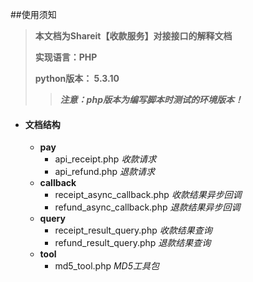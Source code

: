 ##使用须知

> **本文档为Shareit【收款服务】对接接口的解释文档**
>
> **实现语言：PHP**
>
> **python版本： 5.3.10**
>
> >***注意：php版本为编写脚本时测试的环境版本！***




- #### 文档结构

  - **pay**  			
    - api_receipt.php		*收款请求*
    - api_refund.php		*退款请求*
  - **callback**
    - receipt_async_callback.php		*收款结果异步回调*
    - refund_async_callback.php		*退款结果异步回调*
  - **query**
    - receipt_result_query.php		*收款结果查询*
    - refund_result_query.php		*退款结果查询*
  - **tool**
    - md5_tool.php		*MD5工具包*











